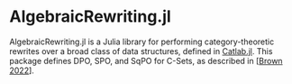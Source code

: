 # AlgebraicRewriting.jl

AlgebraicRewriting.jl is a Julia library for performing category-theoretic rewrites over a broad class of data structures, defined in [Catlab.jl](https://github.com/AlgebraicJulia/Catlab.jl). This package defines DPO, SPO, and SqPO for C-Sets, as described in [[Brown 2022](https://arxiv.org/abs/2111.03784)].

